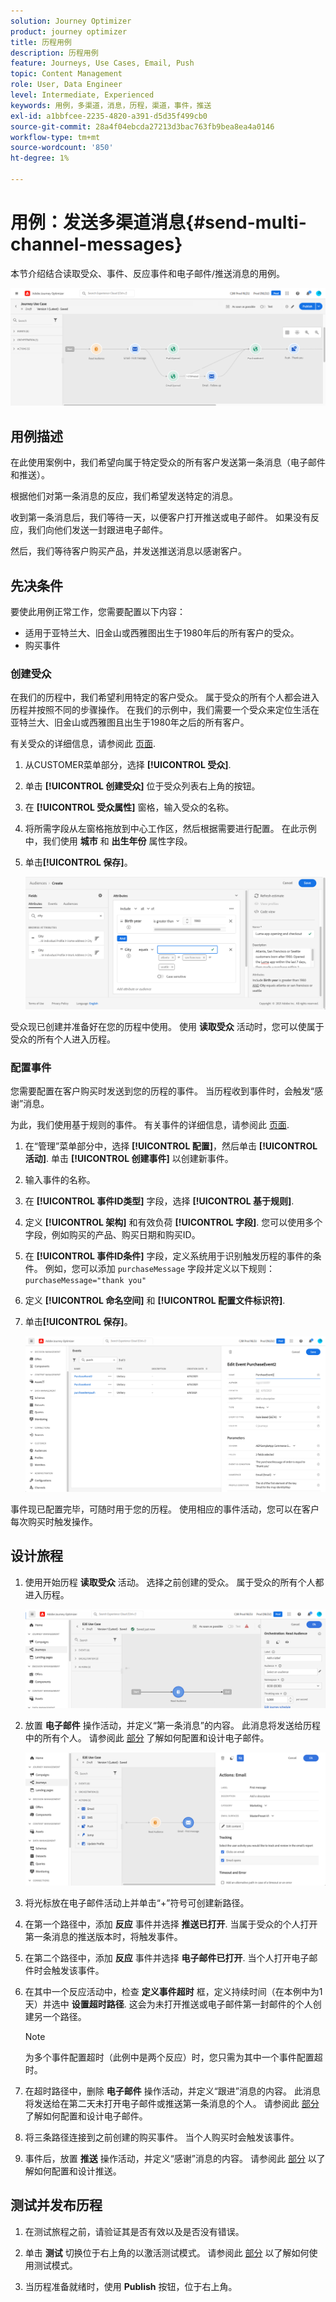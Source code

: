```yaml
---
solution: Journey Optimizer
product: journey optimizer
title: 历程用例
description: 历程用例
feature: Journeys, Use Cases, Email, Push
topic: Content Management
role: User, Data Engineer
level: Intermediate, Experienced
keywords: 用例，多渠道，消息，历程，渠道，事件，推送
exl-id: a1bbfcee-2235-4820-a391-d5d35f499cb0
source-git-commit: 28a4f04ebcda27213d3bac763fb9bea8ea4a0146
workflow-type: tm+mt
source-wordcount: '850'
ht-degree: 1%

---
```


# 用例：发送多渠道消息{#send-multi-channel-messages}

本节介绍结合读取受众、事件、反应事件和电子邮件/推送消息的用例。

![](assets/jo-uc1.png)

## 用例描述

在此使用案例中，我们希望向属于特定受众的所有客户发送第一条消息（电子邮件和推送）。

根据他们对第一条消息的反应，我们希望发送特定的消息。

收到第一条消息后，我们等待一天，以便客户打开推送或电子邮件。 如果没有反应，我们向他们发送一封跟进电子邮件。

然后，我们等待客户购买产品，并发送推送消息以感谢客户。

## 先决条件

要使此用例正常工作，您需要配置以下内容：

* 适用于亚特兰大、旧金山或西雅图出生于1980年后的所有客户的受众。
* 购买事件

### 创建受众

在我们的历程中，我们希望利用特定的客户受众。 属于受众的所有个人都会进入历程并按照不同的步骤操作。 在我们的示例中，我们需要一个受众来定位生活在亚特兰大、旧金山或西雅图且出生于1980年之后的所有客户。

有关受众的详细信息，请参阅此 [页面](../audience/about-audiences.md).

1. 从CUSTOMER菜单部分，选择 **[!UICONTROL 受众]**.

1. 单击 **[!UICONTROL 创建受众]** 位于受众列表右上角的按钮。

1. 在 **[!UICONTROL 受众属性]** 窗格，输入受众的名称。

1. 将所需字段从左窗格拖放到中心工作区，然后根据需要进行配置。 在此示例中，我们使用 **城市** 和 **出生年份** 属性字段。

1. 单击&#x200B;**[!UICONTROL 保存]**。

   ![](assets/add-attributes.png)

受众现已创建并准备好在您的历程中使用。 使用 **读取受众** 活动时，您可以使属于受众的所有个人进入历程。

### 配置事件

您需要配置在客户购买时发送到您的历程的事件。 当历程收到事件时，会触发“感谢”消息。

为此，我们使用基于规则的事件。 有关事件的详细信息，请参阅此 [页面](../event/about-events.md).

1. 在“管理”菜单部分中，选择 **[!UICONTROL 配置]**，然后单击 **[!UICONTROL 活动]**. 单击 **[!UICONTROL 创建事件]** 以创建新事件。

1. 输入事件的名称。

1. 在 **[!UICONTROL 事件ID类型]** 字段，选择 **[!UICONTROL 基于规则]**.

1. 定义 **[!UICONTROL 架构]** 和有效负荷 **[!UICONTROL 字段]**. 您可以使用多个字段，例如购买的产品、购买日期和购买ID。

1. 在 **[!UICONTROL 事件ID条件]** 字段，定义系统用于识别触发历程的事件的条件。 例如，您可以添加 `purchaseMessage` 字段并定义以下规则： `purchaseMessage="thank you"`

1. 定义 **[!UICONTROL 命名空间]** 和 **[!UICONTROL 配置文件标识符]**.

1. 单击&#x200B;**[!UICONTROL 保存]**。

   ![](assets/jo-uc2.png)

事件现已配置完毕，可随时用于您的历程。 使用相应的事件活动，您可以在客户每次购买时触发操作。

## 设计旅程

1. 使用开始历程 **读取受众** 活动。 选择之前创建的受众。 属于受众的所有个人都进入历程。

   ![](assets/jo-uc4.png)

1. 放置 **电子邮件** 操作活动，并定义“第一条消息”的内容。 此消息将发送给历程中的所有个人。 请参阅此 [部分](../email/create-email.md) 了解如何配置和设计电子邮件。

   ![](assets/jo-uc5.png)

1. 将光标放在电子邮件活动上并单击“+”符号可创建新路径。

1. 在第一个路径中，添加 **反应** 事件并选择 **推送已打开**. 当属于受众的个人打开第一条消息的推送版本时，将触发事件。

1. 在第二个路径中，添加 **反应** 事件并选择 **电子邮件已打开**. 当个人打开电子邮件时会触发该事件。

1. 在其中一个反应活动中，检查 **定义事件超时** 框，定义持续时间（在本例中为1天）并选中 **设置超时路径**. 这会为未打开推送或电子邮件第一封邮件的个人创建另一个路径。

   >[!NOTE]
   >
   >为多个事件配置超时（此例中是两个反应）时，您只需为其中一个事件配置超时。

1. 在超时路径中，删除 **电子邮件** 操作活动，并定义“跟进”消息的内容。 此消息将发送给在第二天未打开电子邮件或推送第一条消息的个人。 请参阅此 [部分](../email/create-email.md) 了解如何配置和设计电子邮件。

1. 将三条路径连接到之前创建的购买事件。 当个人购买时会触发该事件。

1. 事件后，放置 **推送** 操作活动，并定义“感谢”消息的内容。 请参阅此 [部分](../push/create-push.md) 以了解如何配置和设计推送。

## 测试并发布历程

1. 在测试旅程之前，请验证其是否有效以及是否没有错误。

1. 单击 **测试** 切换位于右上角的以激活测试模式。 请参阅此 [部分](testing-the-journey.md) 以了解如何使用测试模式。

1. 当历程准备就绪时，使用 **Publish** 按钮，位于右上角。

